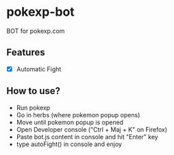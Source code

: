# pokexp-bot
BOT for pokexp.com

## Features
- [x] Automatic Fight

## How to use?
* Run pokexp
* Go in herbs (where pokemon popup opens)
* Move until pokemon popup is opened
* Open Developer console ("Ctrl + Maj + K" on Firefox)
* Paste bot.js content in console and hit "Enter" key
* type autoFight() in console and enjoy